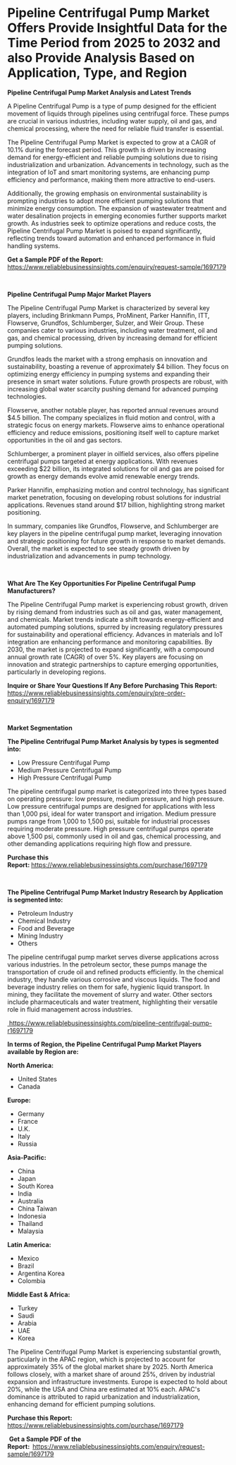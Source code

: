 <p><h1>Pipeline Centrifugal Pump Market Offers Provide Insightful Data for the Time Period from 2025 to 2032 and also Provide Analysis Based on Application, Type, and Region</h1></p><p><strong>Pipeline Centrifugal Pump Market Analysis and Latest Trends</strong></p>
<p><p>A Pipeline Centrifugal Pump is a type of pump designed for the efficient movement of liquids through pipelines using centrifugal force. These pumps are crucial in various industries, including water supply, oil and gas, and chemical processing, where the need for reliable fluid transfer is essential.</p><p>The Pipeline Centrifugal Pump Market is expected to grow at a CAGR of 10.1% during the forecast period. This growth is driven by increasing demand for energy-efficient and reliable pumping solutions due to rising industrialization and urbanization. Advancements in technology, such as the integration of IoT and smart monitoring systems, are enhancing pump efficiency and performance, making them more attractive to end-users.</p><p>Additionally, the growing emphasis on environmental sustainability is prompting industries to adopt more efficient pumping solutions that minimize energy consumption. The expansion of wastewater treatment and water desalination projects in emerging economies further supports market growth. As industries seek to optimize operations and reduce costs, the Pipeline Centrifugal Pump Market is poised to expand significantly, reflecting trends toward automation and enhanced performance in fluid handling systems.</p></p>
<p><strong>Get a Sample PDF of the Report:&nbsp;</strong> <a href="https://www.reliablebusinessinsights.com/enquiry/request-sample/1697179?utm_campaign=2950&utm_medium=2&utm_source=Github&utm_content=ia&utm_term=16042025&utm_id=pipeline-centrifugal-pump">https://www.reliablebusinessinsights.com/enquiry/request-sample/1697179</a></p>
<p>&nbsp;</p>
<p><strong>Pipeline Centrifugal Pump Major Market Players</strong></p>
<p><p>The Pipeline Centrifugal Pump Market is characterized by several key players, including Brinkmann Pumps, ProMinent, Parker Hannifin, ITT, Flowserve, Grundfos, Schlumberger, Sulzer, and Weir Group. These companies cater to various industries, including water treatment, oil and gas, and chemical processing, driven by increasing demand for efficient pumping solutions.</p><p>Grundfos leads the market with a strong emphasis on innovation and sustainability, boasting a revenue of approximately $4 billion. They focus on optimizing energy efficiency in pumping systems and expanding their presence in smart water solutions. Future growth prospects are robust, with increasing global water scarcity pushing demand for advanced pumping technologies.</p><p>Flowserve, another notable player, has reported annual revenues around $4.5 billion. The company specializes in fluid motion and control, with a strategic focus on energy markets. Flowserve aims to enhance operational efficiency and reduce emissions, positioning itself well to capture market opportunities in the oil and gas sectors.</p><p>Schlumberger, a prominent player in oilfield services, also offers pipeline centrifugal pumps targeted at energy applications. With revenues exceeding $22 billion, its integrated solutions for oil and gas are poised for growth as energy demands evolve amid renewable energy trends.</p><p>Parker Hannifin, emphasizing motion and control technology, has significant market penetration, focusing on developing robust solutions for industrial applications. Revenues stand around $17 billion, highlighting strong market positioning.</p><p>In summary, companies like Grundfos, Flowserve, and Schlumberger are key players in the pipeline centrifugal pump market, leveraging innovation and strategic positioning for future growth in response to market demands. Overall, the market is expected to see steady growth driven by industrialization and advancements in pump technology.</p></p>
<p>&nbsp;</p>
<p><strong>What Are The Key Opportunities For Pipeline Centrifugal Pump Manufacturers?</strong></p>
<p><p>The Pipeline Centrifugal Pump market is experiencing robust growth, driven by rising demand from industries such as oil and gas, water management, and chemicals. Market trends indicate a shift towards energy-efficient and automated pumping solutions, spurred by increasing regulatory pressures for sustainability and operational efficiency. Advances in materials and IoT integration are enhancing performance and monitoring capabilities. By 2030, the market is projected to expand significantly, with a compound annual growth rate (CAGR) of over 5%. Key players are focusing on innovation and strategic partnerships to capture emerging opportunities, particularly in developing regions.</p></p>
<p><strong>Inquire or Share Your Questions If Any Before Purchasing This Report:</strong> <a href="https://www.reliablebusinessinsights.com/enquiry/pre-order-enquiry/1697179?utm_campaign=2950&utm_medium=2&utm_source=Github&utm_content=ia&utm_term=16042025&utm_id=pipeline-centrifugal-pump">https://www.reliablebusinessinsights.com/enquiry/pre-order-enquiry/1697179</a></p>
<p>&nbsp;</p>
<p><strong>Market Segmentation</strong></p>
<p><strong>The Pipeline Centrifugal Pump Market Analysis by types is segmented into:</strong></p>
<p><ul><li>Low Pressure Centrifugal Pump</li><li>Medium Pressure Centrifugal Pump</li><li>High Pressure Centrifugal Pump</li></ul></p>
<p><p>The pipeline centrifugal pump market is categorized into three types based on operating pressure: low pressure, medium pressure, and high pressure. Low pressure centrifugal pumps are designed for applications with less than 1,000 psi, ideal for water transport and irrigation. Medium pressure pumps range from 1,000 to 1,500 psi, suitable for industrial processes requiring moderate pressure. High pressure centrifugal pumps operate above 1,500 psi, commonly used in oil and gas, chemical processing, and other demanding applications requiring high flow and pressure.</p></p>
<p><strong>Purchase this Report:&nbsp;</strong><a href="https://www.reliablebusinessinsights.com/purchase/1697179?utm_campaign=2950&utm_medium=2&utm_source=Github&utm_content=ia&utm_term=16042025&utm_id=pipeline-centrifugal-pump">https://www.reliablebusinessinsights.com/purchase/1697179</a></p>
<p>&nbsp;</p>
<p><strong>The Pipeline Centrifugal Pump Market Industry Research by Application is segmented into:</strong></p>
<p><ul><li>Petroleum Industry</li><li>Chemical Industry</li><li>Food and Beverage</li><li>Mining Industry</li><li>Others</li></ul></p>
<p><p>The pipeline centrifugal pump market serves diverse applications across various industries. In the petroleum sector, these pumps manage the transportation of crude oil and refined products efficiently. In the chemical industry, they handle various corrosive and viscous liquids. The food and beverage industry relies on them for safe, hygienic liquid transport. In mining, they facilitate the movement of slurry and water. Other sectors include pharmaceuticals and water treatment, highlighting their versatile role in fluid management across industries.</p></p>
<p><a href="https://www.reliablebusinessinsights.com/pipeline-centrifugal-pump-r1697179?utm_campaign=2950&utm_medium=2&utm_source=Github&utm_content=ia&utm_term=16042025&utm_id=pipeline-centrifugal-pump">&nbsp;https://www.reliablebusinessinsights.com/pipeline-centrifugal-pump-r1697179</a></p>
<p><strong>In terms of Region, the Pipeline Centrifugal Pump Market Players available by Region are:</strong></p>
<p>
    <p> <strong> North America: </strong>
        <ul>
            <li>United States</li>
            <li>Canada</li>
        </ul>
        </p> 
    <p> <strong> Europe: </strong>
        <ul>
            <li>Germany</li>
            <li>France</li>
            <li>U.K.</li>
            <li>Italy</li>
            <li>Russia</li>
        </ul>
        </p> 
    <p> <strong> Asia-Pacific: </strong>
        <ul>
            <li>China</li>
            <li>Japan</li>
            <li>South Korea</li>
            <li>India</li>
            <li>Australia</li>
            <li>China Taiwan</li>
            <li>Indonesia</li>
            <li>Thailand</li>
            <li>Malaysia</li>
        </ul>
        </p> 
    <p> <strong> Latin America: </strong>
        <ul>
            <li>Mexico</li>
            <li>Brazil</li>
            <li>Argentina Korea</li>
            <li>Colombia</li>
        </ul>
        </p> 
    <p> <strong> Middle East & Africa: </strong>
        <ul>
            <li>Turkey</li>
            <li>Saudi</li>
            <li>Arabia</li>
            <li>UAE</li>
            <li>Korea</li>
        </ul>
    </p>
    </p>
<p><p>The Pipeline Centrifugal Pump Market is experiencing substantial growth, particularly in the APAC region, which is projected to account for approximately 35% of the global market share by 2025. North America follows closely, with a market share of around 25%, driven by industrial expansion and infrastructure investments. Europe is expected to hold about 20%, while the USA and China are estimated at 10% each. APAC's dominance is attributed to rapid urbanization and industrialization, enhancing demand for efficient pumping solutions.</p></p>
<p><strong>Purchase this Report: </strong><a href="https://www.reliablebusinessinsights.com/purchase/1697179?utm_campaign=2950&utm_medium=2&utm_source=Github&utm_content=ia&utm_term=16042025&utm_id=pipeline-centrifugal-pump">https://www.reliablebusinessinsights.com/purchase/1697179</a></p>
<p>&nbsp;<strong>Get a Sample PDF of the Report:&nbsp;&nbsp;</strong><a href="https://www.reliablebusinessinsights.com/enquiry/request-sample/1697179?utm_campaign=2950&utm_medium=2&utm_source=Github&utm_content=ia&utm_term=16042025&utm_id=pipeline-centrifugal-pump">https://www.reliablebusinessinsights.com/enquiry/request-sample/1697179</a></p>
<p><strong></strong></p>
<p><p></p><p></p><p></p></p>
